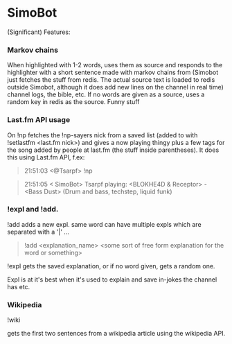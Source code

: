 SimoBot
=======

(Significant) Features:

### Markov chains
When highlighted with 1-2 words, uses them as source and responds to the highlighter with a short sentence made with markov chains from (Simobot just fetches the stuff from redis. The actual source text is loaded to redis outside Simobot, although it does add new lines on the channel in real time) channel logs, the bible, etc. If no words are given as a source, uses a random key in redis as the source. Funny stuff

### Last.fm API usage
On !np fetches the !np-sayers nick from a saved list (added to with !setlastfm <last.fm nick>) and gives a now playing thingy plus a few tags for the song added by people at last.fm (the stuff inside parentheses). It does this using Last.fm API, f.ex: 

> 21:51:03 <@Tsarpf> !np

> 21:51:05 < SimoBot> Tsarpf playing: \<BLOKHE4D & Receptor> - \<Bass Dust> (Drum and bass, techstep, liquid funk)

### !expl and !add.

!add adds a new expl. same word can have multiple expls which are separated with a '|' ...
> !add \<explanation_name> \<some sort of free form explanation for the word or something>


!expl <word> gets the saved explanation, or if no word given, gets a random one.

Expl is at it's best when it's used to explain and save in-jokes the channel has etc.

### Wikipedia
!wiki <article name> gets the first two sentences from a wikipedia article using the wikipedia API.
